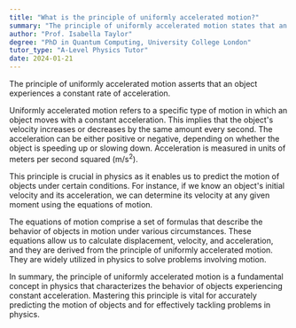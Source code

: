 ```yaml
---
title: "What is the principle of uniformly accelerated motion?"
summary: "The principle of uniformly accelerated motion states that an object will accelerate at a constant rate."
author: "Prof. Isabella Taylor"
degree: "PhD in Quantum Computing, University College London"
tutor_type: "A-Level Physics Tutor"
date: 2024-01-21
---
```


The principle of uniformly accelerated motion asserts that an object experiences a constant rate of acceleration.

Uniformly accelerated motion refers to a specific type of motion in which an object moves with a constant acceleration. This implies that the object's velocity increases or decreases by the same amount every second. The acceleration can be either positive or negative, depending on whether the object is speeding up or slowing down. Acceleration is measured in units of meters per second squared ($\text{m/s}^2$).

This principle is crucial in physics as it enables us to predict the motion of objects under certain conditions. For instance, if we know an object's initial velocity and its acceleration, we can determine its velocity at any given moment using the equations of motion.

The equations of motion comprise a set of formulas that describe the behavior of objects in motion under various circumstances. These equations allow us to calculate displacement, velocity, and acceleration, and they are derived from the principle of uniformly accelerated motion. They are widely utilized in physics to solve problems involving motion.

In summary, the principle of uniformly accelerated motion is a fundamental concept in physics that characterizes the behavior of objects experiencing constant acceleration. Mastering this principle is vital for accurately predicting the motion of objects and for effectively tackling problems in physics.
    
